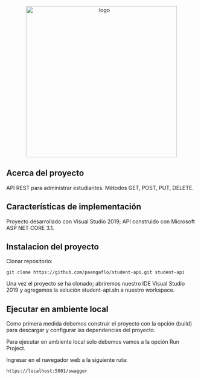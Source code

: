 <p align="center"><img src="http://orbitgroup.ca/wp-content/themes/child/images/orbit-group-logo.png" width="400px" alt="logo"></p>

## Acerca del proyecto

API REST para administrar estudiantes. Métodos GET, POST, PUT, DELETE.

## Características de implementación

Proyecto desarrollado con Visual Studio 2019; API construido con Microsoft ASP NET CORE 3.1.

## Instalacion del proyecto

Clonar repositorio:
```shell script
git clone https://github.com/paangaflo/student-api.git student-api
```

Una vez el proyecto se ha clonado; abriremos nuestro IDE Visual Studio 2019 y agregamos la solución student-api.sln a nuestro workspace.

## Ejecutar en ambiente local

Como primera medida debemos construir el proyecto con la opción (build) para descargar y configurar las dependencias del proyecto.

Para ejecutar en ambiente local solo debemos vamos a la opción Run Project.

Ingresar en el navegador web a la siguiente ruta:
```shell script
https://localhost:5001/swagger
```
